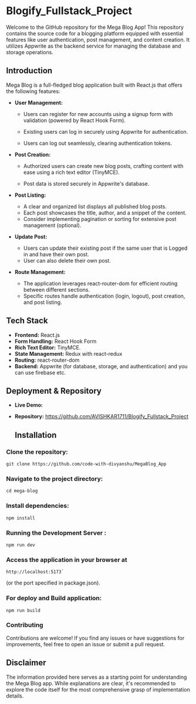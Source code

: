 # Blogify_Fullstack_Project

Welcome to the GitHub repository for the Mega Blog App! This repository contains the source code for a blogging platform equipped with essential features like user authentication, post management, and content creation. It utilizes Appwrite as the backend service for managing the database and storage operations.

## Introduction

Mega Blog is a full-fledged blog application built with React.js that offers the following features:

- **User Management:**

  - Users can register for new accounts using a signup form with validation (powered by React Hook Form).

  - Existing users can log in securely using Appwrite for authentication.

  - Users can log out seamlessly, clearing authentication tokens.

- **Post Creation:**

  - Authorized users can create new blog posts, crafting content with ease using a rich text editor (TinyMCE).

  - Post data is stored securely in Appwrite's database.

- **Post Listing:**
  - A clear and organized list displays all published blog posts.
  - Each post showcases the title, author, and a snippet of the content.
  - Consider implementing pagination or sorting for extensive post management (optional).
- **Update Post:**

  - Users can update their existing post if the same user that is Logged in and have their own post.
  - User can also delete their own post.

- **Route Management:**
  - The application leverages react-router-dom for efficient routing between different sections.
  - Specific routes handle authentication (login, logout), post creation, and post listing.

## Tech Stack

- **Frontend:** React.js
- **Form Handling:** React Hook Form
- **Rich Text Editor:** TinyMCE.
- **State Management:** Redux with react-redux
- **Routing:** react-router-dom
- **Backend:** Appwrite (for database, storage, and authentication) and you can use firebase etc.

## Deployment & Repository

- **Live Demo:**

  

- **Repository:**
https://github.com/AVISHKAR1711/Blogify_Fullstack_Project
 


  ## Installation

### Clone the repository:

    git clone https://github.com/code-with-divyanshu/MegaBlog_App

### Navigate to the project directory:

    cd mega-blog

### Install dependencies:

    npm install

### Running the Development Server :

    npm run dev

### Access the application in your browser at

    http://localhost:5173`

(or the port specified in package.json).

### For deploy and Build application:

    npm run build

### Contributing

Contributions are welcome! If you find any issues or have suggestions for improvements, feel free to open an issue or submit a pull request.

## Disclaimer

The information provided here serves as a starting point for understanding the Mega Blog app. While explanations are clear, it's recommended to explore the code itself for the most comprehensive grasp of implementation details.
